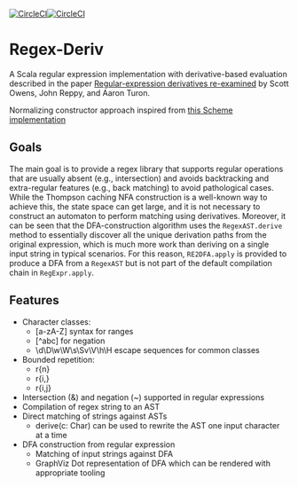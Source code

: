 [![CircleCI](https://circleci.com/gh/dlomsak/regex-deriv.svg?style=shield)](https://circleci.com/gh/dlomsak/regex-deriv)[![CircleCI](https://dl.circleci.com/status-badge/img/gh/dlomsak/regex-deriv/tree/master.svg?style=svg)](https://dl.circleci.com/status-badge/redirect/gh/dlomsak/regex-deriv/tree/master)

Regex-Deriv
==============
A Scala regular expression implementation with derivative-based evaluation described in the
paper [Regular-expression derivatives re-examined](http://people.cs.uchicago.edu/~jhr/papers/2009/jfp-re-derivatives.pdf)
by Scott Owens, John Reppy, and Aaron Turon.

Normalizing constructor approach inspired from [this Scheme implementation](https://github.com/tmmcguire/scheme-regular-expression-derivatives/blob/master/dre.scm)

<!--- Sub-expression matching takes ideas from [Regular Expression Sub-matching using Partial Derivatives](http://www.home.hs-karlsruhe.de/~suma0002/publications/ppdp12-part-deriv-sub-match.pdf) by Martin Sulzmann and Kenny Zhuo Ming Lu-->

Goals
-----
The main goal is to provide a regex library that supports regular operations that are usually absent (e.g., intersection)
and avoids backtracking and extra-regular features (e.g., back matching) to avoid pathological cases. While the 
Thompson caching NFA construction is a well-known way to achieve this, the state space can get large, and it is not 
necessary to construct an automaton to perform matching using derivatives. Moreover, it can be seen that the DFA-construction
algorithm uses the `RegexAST.derive` method to essentially discover all the unique derivation paths from the original expression,
which is much more work than deriving on a single input string in typical scenarios. For this reason, `RE2DFA.apply` is
provided to produce a DFA from a `RegexAST` but is not part of the default compilation chain in `RegExpr.apply`.

Features
-------
* Character classes:
    * [a-zA-Z] syntax for ranges
    * [^abc] for negation
    * \d\D\w\W\s\Sv\V\h\H escape sequences for common classes
* Bounded repetition:
  * r{n}
  * r{i,}
  * r{i,j}
* Intersection (&) and negation (~) supported in regular expressions
* Compilation of regex string to an AST
* Direct matching of strings against ASTs
  * derive(c: Char) can be used to rewrite the AST one input character at a time
* DFA construction from regular expression
  * Matching of input strings against DFA
  * GraphViz Dot representation of DFA which can be rendered with appropriate tooling

